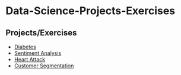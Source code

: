 # Data-Science-Projects-Exercises

## Projects/Exercises
- [Diabetes](https://github.com/ahmadfaa1z/Data-Science-Projects-Exercises/tree/main/Diabetes)
- [Sentiment Analysis](https://github.com/ahmadfaa1z/Data-Science-Projects-Exercises/tree/main/Sentiment%20Analysis)
- [Heart Attack](https://github.com/ahmadfaa1z/Data-Science-Projects-Exercises/tree/main/Heart%20Attack)
- [Customer Segmentation](https://github.com/ahmadfaa1z/Data-Science-Projects-Exercises/tree/main/Customer-Segmentation)
